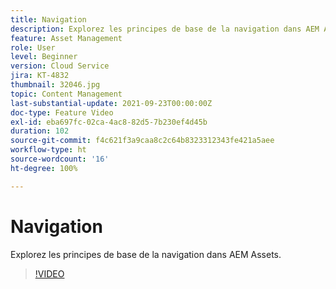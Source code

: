 ```yaml
---
title: Navigation
description: Explorez les principes de base de la navigation dans AEM Assets.
feature: Asset Management
role: User
level: Beginner
version: Cloud Service
jira: KT-4832
thumbnail: 32046.jpg
topic: Content Management
last-substantial-update: 2021-09-23T00:00:00Z
doc-type: Feature Video
exl-id: eba697fc-02ca-4ac8-82d5-7b230ef4d45b
duration: 102
source-git-commit: f4c621f3a9caa8c2c64b8323312343fe421a5aee
workflow-type: ht
source-wordcount: '16'
ht-degree: 100%

---
```


# Navigation

Explorez les principes de base de la navigation dans AEM Assets.

>[!VIDEO](https://video.tv.adobe.com/v/32046?quality=12&learn=on)
